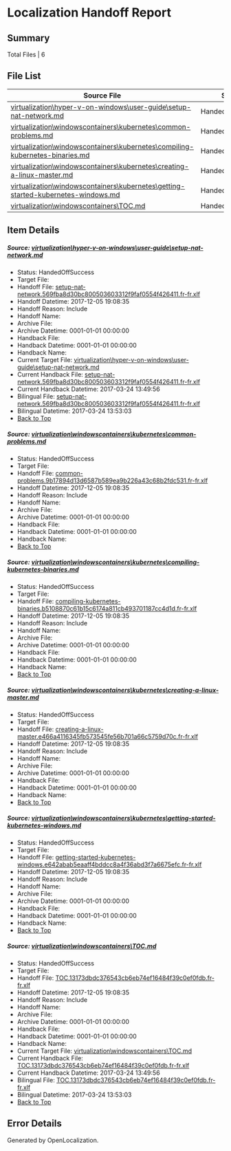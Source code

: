 # <a name='report-top'></a> Localization Handoff Report

## Summary
 Total Files | 6

## File List
 Source File | Status | Details 
 ----------- | ------ | ------- 
 [virtualization\hyper-v-on-windows\user-guide\setup-nat-network.md](https://github.com/Microsoft/Virtualization-Documentation-Private/blob/ad5f6344230c7c4977adf3769fb7b01a5eca7bb9/virtualization/hyper-v-on-windows/user-guide/setup-nat-network.md) | HandedOffSuccess | [Details](#6f5872a4f16bcce504af3e6e81ef3e820013d121247)
 [virtualization\windowscontainers\kubernetes\common-problems.md](https://github.com/Microsoft/Virtualization-Documentation-Private/blob/ad5f6344230c7c4977adf3769fb7b01a5eca7bb9/virtualization/windowscontainers/kubernetes/common-problems.md) | HandedOffSuccess | [Details](#73b44ffd12fba58ac4ef38352c012061a6817945314)
 [virtualization\windowscontainers\kubernetes\compiling-kubernetes-binaries.md](https://github.com/Microsoft/Virtualization-Documentation-Private/blob/ad5f6344230c7c4977adf3769fb7b01a5eca7bb9/virtualization/windowscontainers/kubernetes/compiling-kubernetes-binaries.md) | HandedOffSuccess | [Details](#53d55eed155254f809bc3f45b8e3891dab54f209315)
 [virtualization\windowscontainers\kubernetes\creating-a-linux-master.md](https://github.com/Microsoft/Virtualization-Documentation-Private/blob/ad5f6344230c7c4977adf3769fb7b01a5eca7bb9/virtualization/windowscontainers/kubernetes/creating-a-linux-master.md) | HandedOffSuccess | [Details](#8fa8b0a6b97d9909d0b1e670b37a0a541901a08d317)
 [virtualization\windowscontainers\kubernetes\getting-started-kubernetes-windows.md](https://github.com/Microsoft/Virtualization-Documentation-Private/blob/ad5f6344230c7c4977adf3769fb7b01a5eca7bb9/virtualization/windowscontainers/kubernetes/getting-started-kubernetes-windows.md) | HandedOffSuccess | [Details](#d88ab46dc0046256ebed9c6696a99104a7197fad318)
 [virtualization\windowscontainers\TOC.md](https://github.com/Microsoft/Virtualization-Documentation-Private/blob/ad5f6344230c7c4977adf3769fb7b01a5eca7bb9/virtualization/windowscontainers/TOC.md) | HandedOffSuccess | [Details](#3f9d42ad3c55341f698950b317a249adc9ab6855419)

## Item Details
##### <a name='6f5872a4f16bcce504af3e6e81ef3e820013d121247'></a> Source: [virtualization\hyper-v-on-windows\user-guide\setup-nat-network.md](https://github.com/Microsoft/Virtualization-Documentation-Private/blob/ad5f6344230c7c4977adf3769fb7b01a5eca7bb9/virtualization/hyper-v-on-windows/user-guide/setup-nat-network.md)
* Status: HandedOffSuccess
* Target File: 
* Handoff File: [setup-nat-network.569fba8d30bc800503603312f9faf0554f426411.fr-fr.xlf](https://github.com/MicrosoftDocs/Virtualization-Documentation-Private.handoff/blob/4059abbf2e1f972866c99efdfaabf63f84637e24/ol-handoff/MicrosoftDocs/Virtualization-Documentation-Private.fr-fr/live/setup-nat-network.569fba8d30bc800503603312f9faf0554f426411.fr-fr.xlf)
* Handoff Datetime: 2017-12-05 19:08:35
* Handoff Reason: Include
* Handoff Name: 
* Archive File: 
* Archive Datetime: 0001-01-01 00:00:00
* Handback File: 
* Handback Datetime: 0001-01-01 00:00:00
* Handback Name: 
* Current Target File: [virtualization\hyper-v-on-windows\user-guide\setup-nat-network.md](https://github.com/MicrosoftDocs/Virtualization-Documentation-Private.fr-fr/blob/f26914161b3ad0309d88eb88793f5348ea6f3cf4/virtualization/hyper-v-on-windows/user-guide/setup-nat-network.md)
* Current Handback File: [setup-nat-network.569fba8d30bc800503603312f9faf0554f426411.fr-fr.xlf](https://github.com/MicrosoftDocs/Virtualization-Documentation-Private.handback/blob/153d2e388619f6795ecec235dddf19417f923c92/ol-handback/Microsoft/Virtualization-Documentation-Private.fr-fr/live/setup-nat-network.569fba8d30bc800503603312f9faf0554f426411.fr-fr.xlf)
* Current Handback Datetime: 2017-03-24 13:49:56
* Bilingual File: [setup-nat-network.569fba8d30bc800503603312f9faf0554f426411.fr-fr.xlf](https://github.com/MicrosoftDocs/Virtualization-Documentation-Private.handback/blob/153d2e388619f6795ecec235dddf19417f923c92/ol-handback/Microsoft/Virtualization-Documentation-Private.fr-fr/live/setup-nat-network.569fba8d30bc800503603312f9faf0554f426411.fr-fr.xlf)
* Bilingual Datetime: 2017-03-24 13:53:03
* [Back to Top](#report-top)

##### <a name='73b44ffd12fba58ac4ef38352c012061a6817945314'></a> Source: [virtualization\windowscontainers\kubernetes\common-problems.md](https://github.com/Microsoft/Virtualization-Documentation-Private/blob/ad5f6344230c7c4977adf3769fb7b01a5eca7bb9/virtualization/windowscontainers/kubernetes/common-problems.md)
* Status: HandedOffSuccess
* Target File: 
* Handoff File: [common-problems.9b17894d13d6587b589ea9b226a43c68b2fdc531.fr-fr.xlf](https://github.com/MicrosoftDocs/Virtualization-Documentation-Private.handoff/blob/4059abbf2e1f972866c99efdfaabf63f84637e24/ol-handoff/MicrosoftDocs/Virtualization-Documentation-Private.fr-fr/live/common-problems.9b17894d13d6587b589ea9b226a43c68b2fdc531.fr-fr.xlf)
* Handoff Datetime: 2017-12-05 19:08:35
* Handoff Reason: Include
* Handoff Name: 
* Archive File: 
* Archive Datetime: 0001-01-01 00:00:00
* Handback File: 
* Handback Datetime: 0001-01-01 00:00:00
* Handback Name: 
* [Back to Top](#report-top)

##### <a name='53d55eed155254f809bc3f45b8e3891dab54f209315'></a> Source: [virtualization\windowscontainers\kubernetes\compiling-kubernetes-binaries.md](https://github.com/Microsoft/Virtualization-Documentation-Private/blob/ad5f6344230c7c4977adf3769fb7b01a5eca7bb9/virtualization/windowscontainers/kubernetes/compiling-kubernetes-binaries.md)
* Status: HandedOffSuccess
* Target File: 
* Handoff File: [compiling-kubernetes-binaries.b5108870c61b15c6174a811cb493701187cc4d1d.fr-fr.xlf](https://github.com/MicrosoftDocs/Virtualization-Documentation-Private.handoff/blob/4059abbf2e1f972866c99efdfaabf63f84637e24/ol-handoff/MicrosoftDocs/Virtualization-Documentation-Private.fr-fr/live/compiling-kubernetes-binaries.b5108870c61b15c6174a811cb493701187cc4d1d.fr-fr.xlf)
* Handoff Datetime: 2017-12-05 19:08:35
* Handoff Reason: Include
* Handoff Name: 
* Archive File: 
* Archive Datetime: 0001-01-01 00:00:00
* Handback File: 
* Handback Datetime: 0001-01-01 00:00:00
* Handback Name: 
* [Back to Top](#report-top)

##### <a name='8fa8b0a6b97d9909d0b1e670b37a0a541901a08d317'></a> Source: [virtualization\windowscontainers\kubernetes\creating-a-linux-master.md](https://github.com/Microsoft/Virtualization-Documentation-Private/blob/ad5f6344230c7c4977adf3769fb7b01a5eca7bb9/virtualization/windowscontainers/kubernetes/creating-a-linux-master.md)
* Status: HandedOffSuccess
* Target File: 
* Handoff File: [creating-a-linux-master.e466a4116345fb573545fe56b701a66c5759d70c.fr-fr.xlf](https://github.com/MicrosoftDocs/Virtualization-Documentation-Private.handoff/blob/4059abbf2e1f972866c99efdfaabf63f84637e24/ol-handoff/MicrosoftDocs/Virtualization-Documentation-Private.fr-fr/live/creating-a-linux-master.e466a4116345fb573545fe56b701a66c5759d70c.fr-fr.xlf)
* Handoff Datetime: 2017-12-05 19:08:35
* Handoff Reason: Include
* Handoff Name: 
* Archive File: 
* Archive Datetime: 0001-01-01 00:00:00
* Handback File: 
* Handback Datetime: 0001-01-01 00:00:00
* Handback Name: 
* [Back to Top](#report-top)

##### <a name='d88ab46dc0046256ebed9c6696a99104a7197fad318'></a> Source: [virtualization\windowscontainers\kubernetes\getting-started-kubernetes-windows.md](https://github.com/Microsoft/Virtualization-Documentation-Private/blob/ad5f6344230c7c4977adf3769fb7b01a5eca7bb9/virtualization/windowscontainers/kubernetes/getting-started-kubernetes-windows.md)
* Status: HandedOffSuccess
* Target File: 
* Handoff File: [getting-started-kubernetes-windows.e642abab5eaaff4bddcc8a4f36abd3f7a6675efc.fr-fr.xlf](https://github.com/MicrosoftDocs/Virtualization-Documentation-Private.handoff/blob/4059abbf2e1f972866c99efdfaabf63f84637e24/ol-handoff/MicrosoftDocs/Virtualization-Documentation-Private.fr-fr/live/getting-started-kubernetes-windows.e642abab5eaaff4bddcc8a4f36abd3f7a6675efc.fr-fr.xlf)
* Handoff Datetime: 2017-12-05 19:08:35
* Handoff Reason: Include
* Handoff Name: 
* Archive File: 
* Archive Datetime: 0001-01-01 00:00:00
* Handback File: 
* Handback Datetime: 0001-01-01 00:00:00
* Handback Name: 
* [Back to Top](#report-top)

##### <a name='3f9d42ad3c55341f698950b317a249adc9ab6855419'></a> Source: [virtualization\windowscontainers\TOC.md](https://github.com/Microsoft/Virtualization-Documentation-Private/blob/ad5f6344230c7c4977adf3769fb7b01a5eca7bb9/virtualization/windowscontainers/TOC.md)
* Status: HandedOffSuccess
* Target File: 
* Handoff File: [TOC.13173dbdc376543cb6eb74ef16484f39c0ef0fdb.fr-fr.xlf](https://github.com/MicrosoftDocs/Virtualization-Documentation-Private.handoff/blob/4059abbf2e1f972866c99efdfaabf63f84637e24/ol-handoff/MicrosoftDocs/Virtualization-Documentation-Private.fr-fr/live/TOC.13173dbdc376543cb6eb74ef16484f39c0ef0fdb.fr-fr.xlf)
* Handoff Datetime: 2017-12-05 19:08:35
* Handoff Reason: Include
* Handoff Name: 
* Archive File: 
* Archive Datetime: 0001-01-01 00:00:00
* Handback File: 
* Handback Datetime: 0001-01-01 00:00:00
* Handback Name: 
* Current Target File: [virtualization\windowscontainers\TOC.md](https://github.com/MicrosoftDocs/Virtualization-Documentation-Private.fr-fr/blob/f26914161b3ad0309d88eb88793f5348ea6f3cf4/virtualization/windowscontainers/TOC.md)
* Current Handback File: [TOC.13173dbdc376543cb6eb74ef16484f39c0ef0fdb.fr-fr.xlf](https://github.com/MicrosoftDocs/Virtualization-Documentation-Private.handback/blob/153d2e388619f6795ecec235dddf19417f923c92/ol-handback/Microsoft/Virtualization-Documentation-Private.fr-fr/live/TOC.13173dbdc376543cb6eb74ef16484f39c0ef0fdb.fr-fr.xlf)
* Current Handback Datetime: 2017-03-24 13:49:56
* Bilingual File: [TOC.13173dbdc376543cb6eb74ef16484f39c0ef0fdb.fr-fr.xlf](https://github.com/MicrosoftDocs/Virtualization-Documentation-Private.handback/blob/153d2e388619f6795ecec235dddf19417f923c92/ol-handback/Microsoft/Virtualization-Documentation-Private.fr-fr/live/TOC.13173dbdc376543cb6eb74ef16484f39c0ef0fdb.fr-fr.xlf)
* Bilingual Datetime: 2017-03-24 13:53:03
* [Back to Top](#report-top)


## Error Details

Generated by OpenLocalization.
